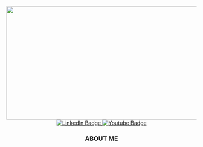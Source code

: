 <div align="center">
    <div align="center">
        <img src="https://c.tenor.com/ZlCPmBWx9pwAAAAd/anime-girl-space.gif" width="600" height="300" />
    </div>
    <div id="badges">
        <a href="https://www.linkedin.com/in/abulkhaiyr-talapov-14bb36237/" target="_blank">
            <img src="https://img.shields.io/badge/LinkedIn-blue?style=for-the-badge&logo=linkedin&logoColor=white"
                alt="LinkedIn Badge" />
        </a>
        <a href="https://github.com/abzh423" target="_blank">
            <img src="https://img.shields.io/badge/Github-black?style=for-the-badge&logo=github&logoColor=white"
                alt="Youtube Badge" />
        </a>
    </div>
    <h3>ABOUT ME</h3>
</div>
